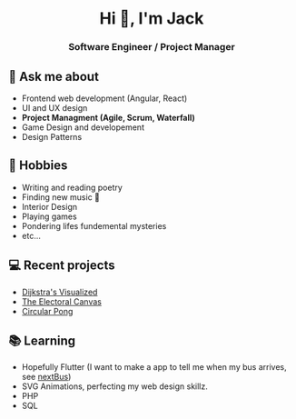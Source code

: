 <h1 align="center">Hi 👋, I'm Jack</h1>
<h3 align="center">Software Engineer / Project Manager</h3>

## 💬 Ask me about
- Frontend web development (Angular, React)
- UI and UX design
- **Project Managment (Agile, Scrum, Waterfall)**
- Game Design and developement
- Design Patterns

## 📅 Hobbies
- Writing and reading poetry
- Finding new music 🎵 
- Interior Design
- Playing games
- Pondering lifes fundemental mysteries
- etc...

## 💻 Recent projects
- [Dijkstra's Visualized](https://github.com/hellokugelblitz/DijkstrasVisualized)
- [The Electoral Canvas](https://github.com/hellokugelblitz/ElectoralCanvas)
- [Circular Pong](https://github.com/hellokugelblitz/CircularPong)

## 📚 Learning
- Hopefully Flutter (I want to make a app to tell me when my bus arrives, see [nextBus](https://github.com/hellokugelblitz/nextBus)) 
- SVG Animations, perfecting my web design skillz.
- PHP
- SQL
